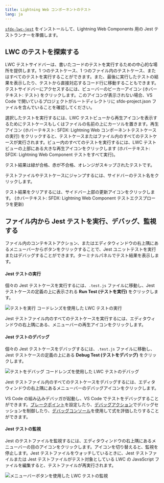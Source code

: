 ```yaml
---
title: Lightning Web コンポーネントのテスト
lang: ja
---
```


[`sfdx-lwc-jest`](https://developer.salesforce.com/docs/component-library/documentation/lwc/lwc.unit_testing_using_jest_installation) をインストールして、Lightning Web Components 用の Jest テストランナーを準備します。

## LWC のテストを探索する

LWC テストサイドバーは、書いたコードのテストを実行するための中心的な場所を提供します。1 つのテストケース、1 つのファイル内のテストケース、またはすべてのテストを実行することができます。また、最後に実行したテストの結果を表示したり、テストから直接対応するコード行に移動することもできます。テストサイドバーにアクセスするには、ビューバーのビーカーアイコン (ホバーテキスト: テスト) をクリックします。このアイコンが表示されない場合、VS Code で開いているプロジェクトがルートディレクトリに sfdx-project.json ファイルを含んでいることを確認してください。

選択したテストを実行するには、LWC テストビューから再生アイコンを表示するためにテストケースもしくはファイルの名前の上にカーソルを置きます。再生アイコン (ホバーテキスト: SFDX: Lightning Web コンポーネントテストケースの実行) をクリックすると、テストケースまたはファイル内のすべてのテストケースが実行されます。ビュー内のすべてのテストを実行するには、LWC テストビューの上部にある大きな再生アイコンをクリックします (ホバーテキスト: SFDX: Lightning Web Component テストをすべて実行)。

テスト結果は緑が合格、赤が不合格、オレンジがスキップされたテストです。

テストファイルやテストケースにジャンプするには、サイドバーのテスト名をクリックします。

テスト結果をクリアするには、サイドバー上部の更新アイコンをクリックします。 (ホバーテキスト: SFDX: Lightning Web Component テストエクスプローラを更新)

## ファイル内から Jest テストを実行、デバッグ、監視する

ファイル内のコンテキストアクション、またはエディタウィンドウの右上隅にあるメニューバーからボタンをクリックすることで、Jest ユニットテストを実行またはデバッグすることができます。ターミナルパネルでテスト結果を表示します。

#### Jest テストの実行

個々の Jest テストケースを実行するには、`.test.js` ファイルに移動し、Jest テストケースの定義の上に表示される **Run Test (テストを実行)** をクリックします。

![テストを実行 コードレンズを使用した LWC テストの実行](./images/lwc_test_run.gif)

Jest テストファイル内のすべてのテストケースを実行するには、エディタウィンドウの右上隅にある、メニューバーの再生アイコンをクリックします。

#### Jest テストのデバッグ

個々の Jest テストケースをデバッグするには、`.test.js` ファイルに移動し、Jest テストケースの定義の上にある **Debug Test (テストをデバッグ)** をクリックします。

![テストをデバッグ コードレンズを使用した LWC テストのデバッグ](./images/lwc_test_debug.gif)

Jest テストファイル内のすべてのテストケースをデバッグするには、エディタウィンドウの右上隅にあるメニューバーのデバッグアイコンをクリックします。

VS Code の組み込みデバッガが起動し、VS Code でテストをデバッグすることができます。[ブレークポイント](https://code.visualstudio.com/docs/editor/debugging#_breakpoints)を設定したり、[デバッグアクション](https://code.visualstudio.com/docs/editor/debugging#_debug-actions)でデバッグセッションを制御したり、[デバッグコンソール](https://code.visualstudio.com/docs/editor/debugging#_debug-console-repl)を使用して式を評価したりすることができます。

#### Jest テストの監視

Jest のテストファイルを監視するには、エディタウィンドウの右上隅にあるメニューバーの目のアイコンをクリックします。アイコンを切り替えると、監視を停止します。Jest テストファイルをウォッチしているときに、Jest テストファイルまたは Jest テストファイルがテスト対象としている LWC の JavaScript ファイルを編集すると、テストファイルが再実行されます。

![メニューバーボタンを使用した LWC テストの監視](./images/lwc_test_watch.gif)
